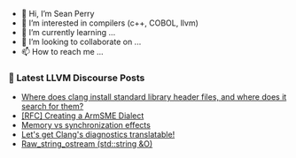 - 👋 Hi, I’m Sean Perry
- 👀 I’m interested in compilers (c++, COBOL, llvm)
- 🌱 I’m currently learning ...
- 💞️ I’m looking to collaborate on ...
- 📫 How to reach me ...

<!---
s66perry/s66perry is a ✨ special ✨ repository because its `README.md` (this file) appears on your GitHub profile.
You can click the Preview link to take a look at your changes.
--->
### 📕 Latest LLVM Discourse Posts

<!-- DISCOURSE-LLVM:START -->
- [Where does clang install standard library header files, and where does it search for them?](https://discourse.llvm.org/t/where-does-clang-install-standard-library-header-files-and-where-does-it-search-for-them/67229#post_1)
- [[RFC] Creating a ArmSME Dialect](https://discourse.llvm.org/t/rfc-creating-a-armsme-dialect/67208#post_16)
- [Memory vs synchronization effects](https://discourse.llvm.org/t/memory-vs-synchronization-effects/67227#post_1)
- [Let&#39;s get Clang&#39;s diagnostics translatable!](https://discourse.llvm.org/t/lets-get-clangs-diagnostics-translatable/67094?page=3#post_54)
- [Raw_string_ostream &lpar;std::string &amp;O&rpar;](https://discourse.llvm.org/t/raw-string-ostream-std-string-o/67222#post_2)
<!-- DISCOURSE-LLVM:END -->

